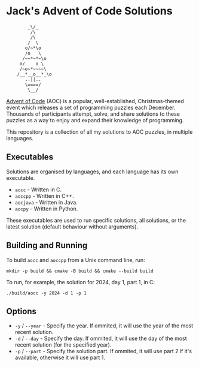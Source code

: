 # Jack's Advent of Code Solutions

            _\/_
             /\
             /\
            /  \
           o/~*\o
           /o   \
          /~~*~*~\o
         o/    o \
         /~o~*~~~~\
        /__*__o__*_\o
           ..||..
           \====/
            \__/

[Advent of Code](https://adventofcode.com/2023/about) (AOC) is a popular, well-established, Christmas-themed event which releases a set of programming puzzles each December. Thousands of participants attempt, solve, and share solutions to these puzzles as a way to enjoy and expand their knowledge of programming.

This repository is a collection of all my solutions to AOC puzzles, in multiple languages.

## Executables

Solutions are organised by languages, and each language has its own executable.

* `aocc` - Written in C.
* `aoccpp` - Written in C++.
* `aocjava` - Written in Java.
* `aocpy` - Written in Python.

These executables are used to run specific solutions, all solutions, or the latest solution (default behaviour without arguments).

## Building and Running

To build `aocc` and `aoccpp` from a Unix command line, run:

    mkdir -p build && cmake -B build && cmake --build build

To run, for example, the solution for 2024, day 1, part 1, in C:

    ./build/aocc -y 2024 -d 1 -p 1

## Options

* `-y` / `--year` - Specify the year. If ommited, it will use the year of the most recent solution.
* `-d` / `--day` - Specify the day. If ommited, it will use the day of the most recent solution (for the specified year).
* `-p` / `--part` - Specify the solution part. If ommited, it will use part 2 if it's available, otherwise it will use part 1.
